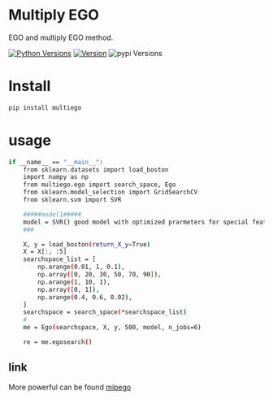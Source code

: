 # Multiply EGO
EGO and multiply EGO method.


[![Python Versions](https://img.shields.io/pypi/pyversions/multiego.svg)](https://pypi.org/project/multiego/)
[![Version](https://img.shields.io/github/tag/MGEdata/multiego.svg)](https://github.com/MGEdata/multiego/releases/latest)
![pypi Versions](https://badge.fury.io/py/multiego.svg)

# Install
```bash
pip install multiego
```
# usage
```bash
if __name__ == "__main__":
    from sklearn.datasets import load_boston
    import numpy as np
    from multiego.ego import search_space, Ego
    from sklearn.model_selection import GridSearchCV
    from sklearn.svm import SVR

    #####model1#####
    model = SVR() good model with optimized prarmeters for special features
    ###

    X, y = load_boston(return_X_y=True)
    X = X[:, :5] 
    searchspace_list = [
        np.arange(0.01, 1, 0.1),
        np.array([0, 20, 30, 50, 70, 90]),
        np.arange(1, 10, 1),
        np.array([0, 1]),
        np.arange(0.4, 0.6, 0.02),
    ]
    searchspace = search_space(*searchspace_list)
    #
    me = Ego(searchspace, X, y, 500, model, n_jobs=6)

    re = me.egosearch()
```
link
-----------
More powerful can be found  [mipego](https://github.com/wangronin/MIP-EGO)